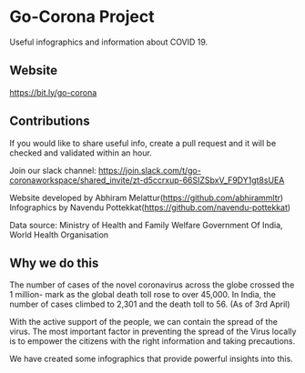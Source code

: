 # Go-Corona Project

Useful infographics and information about COVID 19. 

## Website

https://bit.ly/go-corona

## Contributions

If you would like to share useful info, create a pull request and it will be checked and validated within an hour.

Join our slack channel:
https://join.slack.com/t/go-coronaworkspace/shared_invite/zt-d5ccrxup-66SIZSbxV_F9DY1gt8sUEA

Website developed by Abhiram Melattur(https://github.com/abhirammltr)
Infographics by Navendu Pottekkat(https://github.com/navendu-pottekkat)

Data source: Ministry of Health and Family Welfare Government Of India, World Health Organisation

## Why we do this

The number of cases of the novel coronavirus across the globe crossed the 1 million- mark as the global death toll rose to over 45,000. In India, the number of cases climbed to 2,301 and the death toll to 56. (As of 3rd April)

With the active support of the people, we can contain the spread of the virus. The most important factor in preventing the spread of the Virus locally is to empower the citizens with the right information and taking precautions.

We have created some infographics that provide powerful insights into this.

